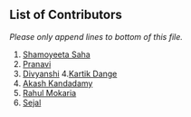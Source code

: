 ## List of Contributors

_Please only append lines to bottom of this file._

1. [Shamoyeeta Saha]()
2. [Pranavi]()
3. [Divyanshi]()
4.[Kartik Dange](https://github.com/kartik83789)
5. [Akash Kandadamy](https://akashk.vercel.app/)
6. [Rahul Mokaria]()
7. [Sejal]()

